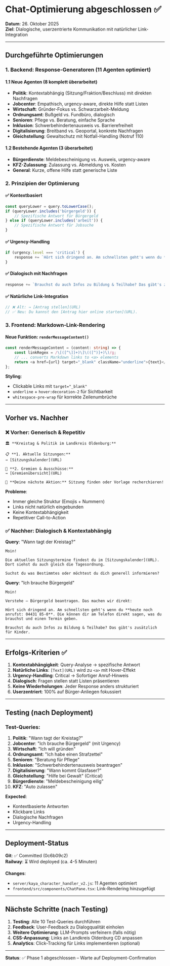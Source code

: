 # Chat-Optimierung abgeschlossen ✅

**Datum**: 26. Oktober 2025  
**Ziel**: Dialogische, userzentrierte Kommunikation mit natürlicher Link-Integration

---

## Durchgeführte Optimierungen

### 1. Backend: Response-Generatoren (11 Agenten optimiert)

#### 1.1 Neue Agenten (8 komplett überarbeitet)
- **Politik**: Kontextabhängig (Sitzung/Fraktion/Beschluss) mit direkten Nachfragen
- **Jobcenter**: Empathisch, urgency-aware, direkte Hilfe statt Listen
- **Wirtschaft**: Gründer-Fokus vs. Schwarzarbeit-Meldung
- **Ordnungsamt**: Bußgeld vs. Fundbüro, dialogisch
- **Senioren**: Pflege vs. Beratung, einfache Sprache
- **Inklusion**: Schwerbehindertenausweis vs. Barrierefreiheit
- **Digitalisierung**: Breitband vs. Geoportal, konkrete Nachfragen
- **Gleichstellung**: Gewaltschutz mit Notfall-Handling (Notruf 110)

#### 1.2 Bestehende Agenten (3 überarbeitet)
- **Bürgerdienste**: Meldebescheinigung vs. Ausweis, urgency-aware
- **KFZ-Zulassung**: Zulassung vs. Abmeldung vs. Kosten
- **General**: Kurze, offene Hilfe statt generische Liste

### 2. Prinzipien der Optimierung

#### ✅ **Kontextbasiert**
```javascript
const queryLower = query.toLowerCase();
if (queryLower.includes('bürgergeld')) {
    // Spezifische Antwort für Bürgergeld
} else if (queryLower.includes('arbeit')) {
    // Spezifische Antwort für Jobsuche
}
```

#### ✅ **Urgency-Handling**
```javascript
if (urgency.level === 'critical') {
    response += `Hört sich dringend an. Am schnellsten geht's wenn du **heute noch anrufst: 04431 85-0**`;
}
```

#### ✅ **Dialogisch mit Nachfragen**
```javascript
response += `Brauchst du auch Infos zu Bildung & Teilhabe? Das gibt's zusätzlich für Kinder.`;
```

#### ✅ **Natürliche Link-Integration**
```javascript
// ❌ Alt: → [Antrag stellen](URL)
// ✅ Neu: Du kannst den [Antrag hier online starten](URL).
```

### 3. Frontend: Markdown-Link-Rendering

#### Neue Funktion: `renderMessageContent()`
```typescript
const renderMessageContent = (content: string) => {
    const linkRegex = /\[([^\]]+)\]\(([^)]+)\)/g;
    // ... converts Markdown links to <a> elements
    return <a href={url} target="_blank" className="underline">{text}</a>;
};
```

**Styling**:
- Clickable Links mit `target="_blank"`
- `underline` + `hover:decoration-2` für Sichtbarkeit
- `whitespace-pre-wrap` für korrekte Zeilenumbrüche

---

## Vorher vs. Nachher

### ❌ **Vorher: Generisch & Repetitiv**
```
🏛️ **Kreistag & Politik im Landkreis Oldenburg:**

📋 **1. Aktuelle Sitzungen:**
→ [Sitzungskalender](URL)

📄 **2. Gremien & Ausschüsse:**
→ [Gremienübersicht](URL)

🎯 **Deine nächste Aktion:** Sitzung finden oder Vorlage recherchieren!
```

**Probleme**:
- Immer gleiche Struktur (Emojis + Nummern)
- Links nicht natürlich eingebunden
- Keine Kontextabhängigkeit
- Repetitiver Call-to-Action

### ✅ **Nachher: Dialogisch & Kontextabhängig**

**Query**: "Wann tagt der Kreistag?"
```
Moin!

Die aktuellen Sitzungstermine findest du im [Sitzungskalender](URL). Dort siehst du auch gleich die Tagesordnung.

Suchst du was Bestimmtes oder möchtest du dich generell informieren?
```

**Query**: "Ich brauche Bürgergeld"
```
Moin!

Verstehe – Bürgergeld beantragen. Das machen wir direkt:

Hört sich dringend an. Am schnellsten geht's wenn du **heute noch anrufst: 04431 85-0**. Die können dir am Telefon direkt sagen, was du brauchst und einen Termin geben.

Brauchst du auch Infos zu Bildung & Teilhabe? Das gibt's zusätzlich für Kinder.
```

---

## Erfolgs-Kriterien ✅

1. **Kontextabhängigkeit**: Query-Analyse → spezifische Antwort
2. **Natürliche Links**: `[Text](URL)` wird zu `<a>` mit Hover-Effekt
3. **Urgency-Handling**: Critical → Sofortiger Anruf-Hinweis
4. **Dialogisch**: Fragen stellen statt Listen präsentieren
5. **Keine Wiederholungen**: Jeder Response anders strukturiert
6. **Userzentriert**: 100% auf Bürger-Anliegen fokussiert

---

## Testing (nach Deployment)

### Test-Queries:

1. **Politik**: "Wann tagt der Kreistag?"
2. **Jobcenter**: "Ich brauche Bürgergeld" (mit Urgency)
3. **Wirtschaft**: "Ich will gründen"
4. **Ordnungsamt**: "Ich habe einen Strafzettel"
5. **Senioren**: "Beratung für Pflege"
6. **Inklusion**: "Schwerbehindertenausweis beantragen"
7. **Digitalisierung**: "Wann kommt Glasfaser?"
8. **Gleichstellung**: "Hilfe bei Gewalt" (Critical)
9. **Bürgerdienste**: "Meldebescheinigung eilig"
10. **KFZ**: "Auto zulassen"

**Expected**: 
- Kontextbasierte Antworten
- Klickbare Links
- Dialogische Nachfragen
- Urgency-Handling

---

## Deployment-Status

**Git**: ✅ Committed (0c6b09c2)  
**Railway**: ⏳ Wird deployed (ca. 4-5 Minuten)

**Changes**:
- `server/kaya_character_handler_v2.js`: 11 Agenten optimiert
- `frontend/src/components/ChatPane.tsx`: Link-Rendering hinzugefügt

---

## Nächste Schritte (nach Testing)

1. **Testing**: Alle 10 Test-Queries durchführen
2. **Feedback**: User-Feedback zu Dialogqualität einholen
3. **Weitere Optimierung**: LLM-Prompts verfeinern (falls nötig)
4. **CSS-Anpassung**: Links an Landkreis Oldenburg CD anpassen
5. **Analytics**: Click-Tracking für Links implementieren (optional)

---

**Status**: ✅ Phase 1 abgeschlossen – Warte auf Deployment-Confirmation

